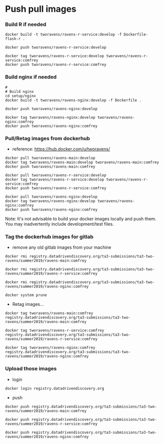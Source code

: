 
# Push pull images

### Build R if needed

```
docker build -t tworavens/ravens-r-service:develop -f Dockerfile-flask-r .

docker push tworavens/ravens-r-service:develop

docker tag tworavens/ravens-r-service:develop tworavens/ravens-r-service:comfrey
docker push tworavens/ravens-r-service:comfrey
```

### Build nginx if needed

```
#
# Build nginx
cd setup/nginx
docker build -t tworavens/ravens-nginx:develop -f Dockerfile .

docker push tworavens/ravens-nginx:develop

docker tag tworavens/ravens-nginx:develop tworavens/ravens-nginx:comfrey
docker push tworavens/ravens-nginx:comfrey
```

### Pull/Retag images from dockerhub

- reference: https://hub.docker.com/u/tworavens/

```
docker pull tworavens/ravens-main:develop
docker tag tworavens/ravens-main:develop tworavens/ravens-main:comfrey
docker push tworavens/ravens-main:comfrey

docker pull tworavens/ravens-r-service:develop
docker tag tworavens/ravens-r-service:develop tworavens/ravens-r-service:comfrey
docker push tworavens/ravens-r-service:comfrey

docker pull tworavens/ravens-nginx:develop
docker tag tworavens/ravens-nginx:develop tworavens/ravens-nginx:comfrey
docker push tworavens/ravens-nginx:comfrey
```

Note: It's not advisable to build your docker images locally and push them. You may inadvertently include development/test files.

### Tag the dockerhub images for gitlab

- remove any old gitlab images from your machine

```
docker rmi registry.datadrivendiscovery.org/ta3-submissions/ta3-two-ravens/summer2019/ravens-main:comfrey

docker rmi registry.datadrivendiscovery.org/ta3-submissions/ta3-two-ravens/summer2019/ravens-r-service:comfrey

docker rmi registry.datadrivendiscovery.org/ta3-submissions/ta3-two-ravens/summer2019/ravens-nginx:comfrey

docker system prune
```

- Retag images...

```
docker tag tworavens/ravens-main:comfrey registry.datadrivendiscovery.org/ta3-submissions/ta3-two-ravens/summer2019/ravens-main:comfrey

docker tag tworavens/ravens-r-service:comfrey registry.datadrivendiscovery.org/ta3-submissions/ta3-two-ravens/summer2019/ravens-r-service:comfrey

docker tag tworavens/ravens-nginx:comfrey registry.datadrivendiscovery.org/ta3-submissions/ta3-two-ravens/summer2019/ravens-nginx:comfrey
```

### Upload those images

- login
```
docker login registry.datadrivendiscovery.org
```

- push

```
docker push registry.datadrivendiscovery.org/ta3-submissions/ta3-two-ravens/summer2019/ravens-main:comfrey

docker push registry.datadrivendiscovery.org/ta3-submissions/ta3-two-ravens/summer2019/ravens-r-service:comfrey

docker push registry.datadrivendiscovery.org/ta3-submissions/ta3-two-ravens/summer2019/ravens-nginx:comfrey
```
